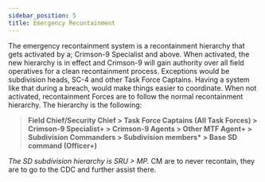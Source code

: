 ```yaml
---
sidebar_position: 5
title: Emergency Recontainment
---
```


The emergency recontainment system is a recontainment hierarchy that gets activated by a;
Crimson-9 Specialist and above. When activated, the new hierarchy is in effect and Crimson-9 will gain authority over all field operatives for a clean recontainment process. Exceptions would be subdivision heads, SC-4 and other Task Force Captains. Having a system like that during a breach, would make things easier to coordinate. When not activated, recontainment Forces are to follow the normal recontainment hierarchy.
The hierarchy is the following:

> **Field Chief/Security Chief > Task Force Captains (All Task Forces) > Crimson-9 Specialist+ > Crimson-9 Agents > Other MTF Agent+ > Subdivision Commanders > Subdivision members\* > Base SD command (Officer+)**

_The SD subdivision hierarchy is SRU > MP._
CM are to never recontain, they are to go to the CDC and further assist there.
